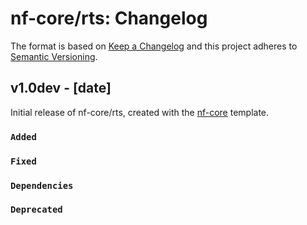 # nf-core/rts: Changelog

The format is based on [Keep a Changelog](https://keepachangelog.com/en/1.0.0/)
and this project adheres to [Semantic Versioning](https://semver.org/spec/v2.0.0.html).

## v1.0dev - [date]

Initial release of nf-core/rts, created with the [nf-core](https://nf-co.re/) template.

### `Added`

### `Fixed`

### `Dependencies`

### `Deprecated`
